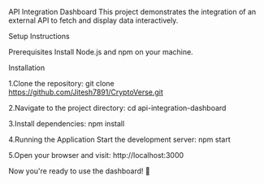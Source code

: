 API Integration Dashboard
This project demonstrates the integration of an external API to fetch and display data interactively.

Setup Instructions

Prerequisites
Install Node.js and npm on your machine.

Installation

1.Clone the repository:
git clone https://github.com/Jitesh7891/CryptoVerse.git

2.Navigate to the project directory:
cd api-integration-dashboard

3.Install dependencies:
npm install

4.Running the Application
Start the development server:
npm start

5.Open your browser and visit:
http://localhost:3000

Now you're ready to use the dashboard! 🎉